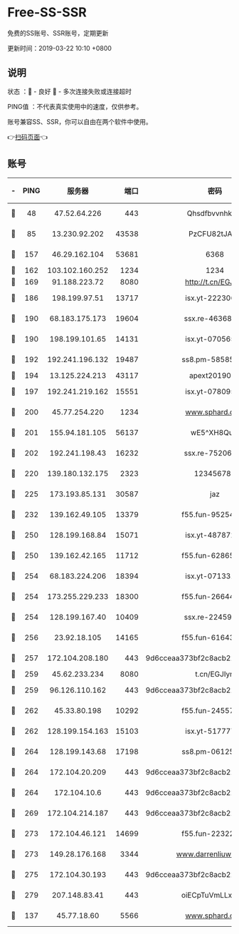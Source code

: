 # Free-SS-SSR

免费的SS账号、SSR账号，定期更新

更新时间：2019-03-22 10:10 +0800

## 说明

状态     ：🙂 - 良好 🙁 - 多次连接失败或连接超时

PING值   ：不代表真实使用中的速度，仅供参考。

账号兼容SS、SSR，你可以自由在两个软件中使用。

👉[扫码页面](https://liesauer.github.io/Free-SS-SSR/)👈

## 账号

|-|PING|服务器|端口|密码|加密方式|区域|
|:----:|:----:|:-----:|-----:|:----:|:----:|:----:|
|🙂|48|47.52.64.226|443|Qhsdfbvvnhkm1|aes-256-cfb|HK|
|🙂|85|13.230.92.202|43538|PzCFU82tJAdZ|aes-256-cfb|JP|
|🙂|157|46.29.162.104|53681|6368|aes-256-ctr|RU|
|🙂|162|103.102.160.252|1234|1234|rc4-md5|JP|
|🙂|169|91.188.223.72|8080|http://t.cn/EGJIyrl|rc4-md5|RU|
|🙂|186|198.199.97.51|13717|isx.yt-22230608|aes-256-cfb|US|
|🙂|190|68.183.175.173|19604|ssx.re-46368916|aes-256-cfb|US|
|🙂|190|198.199.101.65|14131|isx.yt-07056512|aes-256-cfb|US|
|🙂|192|192.241.196.132|19487|ss8.pm-58585606|aes-256-cfb|US|
|🙂|194|13.125.224.213|43117|apext2019005|chacha20|KR|
|🙂|197|192.241.219.162|15551|isx.yt-07809565|aes-256-cfb|US|
|🙂|200|45.77.254.220|1234|www.sphard.com|aes-256-cfb|SG|
|🙂|201|155.94.181.105|56137|wE5^XH8Quw|aes-256-cfb|US|
|🙂|202|192.241.198.43|16232|ssx.re-75206389|aes-256-cfb|US|
|🙂|220|139.180.132.175|2323|123456789|aes-256-cfb|SG|
|🙂|225|173.193.85.131|30587|jaz|aes-256-cfb|US|
|🙂|232|139.162.49.105|13379|f55.fun-95254203|aes-256-cfb|SG|
|🙂|250|128.199.168.84|15071|isx.yt-48787217|aes-256-cfb|SG|
|🙂|250|139.162.42.165|11712|f55.fun-62865746|aes-256-cfb|SG|
|🙂|254|68.183.224.206|18394|isx.yt-07133195|aes-256-cfb|SG|
|🙂|254|173.255.229.233|18300|f55.fun-26644878|aes-256-cfb|US|
|🙂|254|128.199.167.40|10409|ssx.re-22459395|aes-256-cfb|SG|
|🙂|256|23.92.18.105|14165|f55.fun-61643656|aes-256-cfb|US|
|🙂|257|172.104.208.180|443|9d6cceaa373bf2c8acb22e60b6a58be6|aes-256-cfb|US|
|🙂|259|45.62.233.234|8080|t.cn/EGJIyrl|rc4-md5|CA|
|🙂|259|96.126.110.162|443|9d6cceaa373bf2c8acb22e60b6a58be6|aes-256-cfb|US|
|🙂|262|45.33.80.198|10292|f55.fun-24557903|aes-256-cfb|US|
|🙂|262|128.199.154.163|15103|isx.yt-51777713|aes-256-cfb|SG|
|🙂|264|128.199.143.68|17198|ss8.pm-06125832|aes-256-cfb|SG|
|🙂|264|172.104.20.209|443|9d6cceaa373bf2c8acb22e60b6a58be6|aes-256-cfb|US|
|🙂|264|172.104.10.6|443|9d6cceaa373bf2c8acb22e60b6a58be6|aes-256-cfb|US|
|🙂|269|172.104.214.187|443|9d6cceaa373bf2c8acb22e60b6a58be6|aes-256-cfb|US|
|🙂|273|172.104.46.121|14699|f55.fun-22322504|aes-256-cfb|SG|
|🙂|273|149.28.176.168|3344|www.darrenliuwei.com|aes-256-cfb|AU|
|🙂|275|172.104.30.193|443|9d6cceaa373bf2c8acb22e60b6a58be6|aes-256-cfb|US|
|🙂|279|207.148.83.41|443|oiECpTuVmLLxk4Ts|aes-256-cfb|AU|
|🙂|137|45.77.18.60|5566|www.sphard.com|aes-256-cfb|JP|
